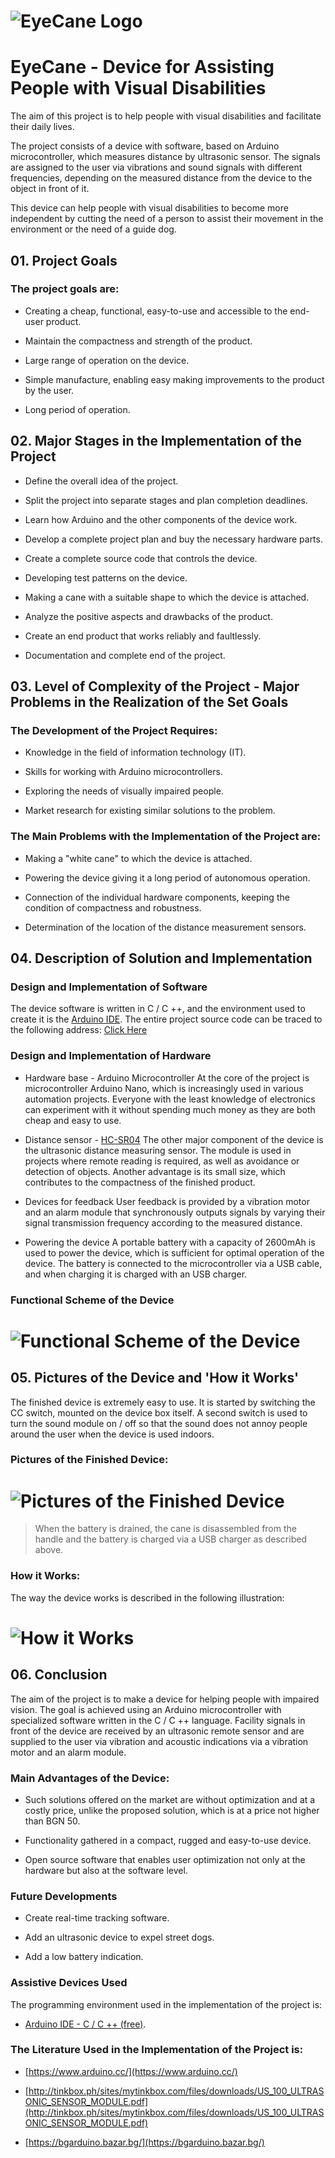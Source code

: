# ![EyeCane Logo](http://i.imgur.com/oUWxyKO.png) 
# EyeCane - Device for Assisting People with Visual Disabilities

The aim of this project is to help people with visual disabilities and facilitate their daily lives.
 
The project consists of a device with software, based on Arduino microcontroller, which measures distance by ultrasonic sensor. 
The signals are assigned to the user via vibrations and sound signals with different frequencies, depending on the measured distance from the device to the object in front of it.

This device can help people with visual disabilities to become more independent by cutting the need of a person to assist their movement in the environment or the need of a guide dog.	

## 01. Project Goals

### The project goals are:
+ Creating a cheap, functional, easy-to-use and accessible to the end-user product.

+ Maintain the compactness and strength of the product.

+ Large range of operation on the device.

+ Simple manufacture, enabling easy making improvements to the product by the user.

+ Long period of operation.

## 02. Major Stages in the Implementation of the Project

+ Define the overall idea of the project.

+ Split the project into separate stages and plan completion deadlines.

+ Learn how Arduino and the other components of the device work.

+ Develop a complete project plan and buy the necessary hardware parts.

+ Create a complete source code that controls the device.

+ Developing test patterns on the device.

+ Making a cane with a suitable shape to which the device is attached.

+ Analyze the positive aspects and drawbacks of the product.

+ Create an end product that works reliably and faultlessly.

+ Documentation and complete end of the project.

## 03. Level of Complexity of the Project - Major Problems in the Realization of the Set Goals
### The Development of the Project Requires:

+ Knowledge in the field of information technology (IT).

+ Skills for working with Arduino microcontrollers.

+ Exploring the needs of visually impaired people.

+ Market research for existing similar solutions to the problem.

### The Main Problems with the Implementation of the Project are:

+ Making a "white cane" to which the device is attached.

+ Powering the device giving it a long period of autonomous operation.

+ Connection of the individual hardware components, keeping the condition of compactness and robustness.

+ Determination of the location of the distance measurement sensors.

## 04. Description of Solution and Implementation
### Design and Implementation of Software
The device software is written in C / C ++, and the environment used to create it is the [Arduino IDE](https://www.arduino.cc/). The entire project source code can be traced to the following address: [Click Here](https://github.com/deyanpeychev00/EyeCane-Device-for-Assisting-People-with-Visual-Disabilities)

### Design and Implementation of Hardware

+ Hardware base - Arduino Microcontroller
At the core of the project is microcontroller Arduino Nano, which is increasingly used in various automation projects. Everyone with the least knowledge of electronics can experiment with it without spending much money as they are both cheap and easy to use.

+ Distance sensor - [HC-SR04](https://www.sparkfun.com/products/13959)
The other major component of the device is the ultrasonic distance measuring sensor. The module is used in projects where remote reading is required, as well as avoidance or detection of objects. Another advantage is its small size, which contributes to the compactness of the finished product.

+ Devices for feedback
User feedback is provided by a vibration motor and an alarm module that synchronously outputs signals by varying their signal transmission frequency according to the measured distance.

+ Powering the device
A portable battery with a capacity of 2600mAh is used to power the device, which is sufficient for optimal operation of the device. The battery is connected to the microcontroller via a USB cable, and when charging it is charged with an USB charger.

### Functional Scheme of the Device

# ![Functional Scheme of the Device](http://i68.tinypic.com/1zl7i3m.png) 

## 05. Pictures of the Device and 'How it Works'
The finished device is extremely easy to use. It is started by switching the CC switch, mounted on the device box itself. A second switch is used to turn the sound module on / off so that the sound does not annoy people around the user when the device is used indoors.

### Pictures of the Finished Device: 

# ![Pictures of the Finished Device](http://i63.tinypic.com/r9pt1l.png) 

>When the battery is drained, the cane is disassembled from the handle and the battery is charged via a USB charger as described above.

### How it Works:
The way the device works is described in the following illustration:

# ![How it Works](http://i64.tinypic.com/rayf7b.png)

## 06. Conclusion
The aim of the project is to make a device for helping people with impaired vision.
The goal is achieved using an Arduino microcontroller with specialized software written in the C / C ++ language. Facility signals in front of the device are received by an ultrasonic remote sensor and are supplied to the user via vibration and acoustic indications via a vibration motor and an alarm module.

### Main Advantages of the Device:
+ Such solutions offered on the market are without optimization and at a costly price, unlike the proposed solution, which is at a price not higher than BGN 50.

+ Functionality gathered in a compact, rugged and easy-to-use device.

+ Open source software that enables user optimization not only at the hardware but also at the software level.

### Future Developments
+ Create real-time tracking software.

+ Add an ultrasonic device to expel street dogs.

+ Add a low battery indication.

### Assistive Devices Used
The programming environment used in the implementation of the project is:

+ [Arduino IDE - C / C ++ (free)](https://www.arduino.cc/).

### The Literature Used in the Implementation of the Project is:
+ [https://www.arduino.cc/](https://www.arduino.cc/)

+ [http://tinkbox.ph/sites/mytinkbox.com/files/downloads/US_100_ULTRASONIC_SENSOR_MODULE.pdf](http://tinkbox.ph/sites/mytinkbox.com/files/downloads/US_100_ULTRASONIC_SENSOR_MODULE.pdf)

+ [https://bgarduino.bazar.bg/](https://bgarduino.bazar.bg/)





